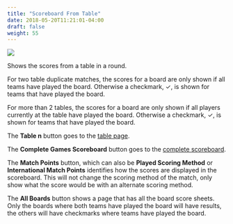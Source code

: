```yaml
---
title: "Scoreboard From Table"
date: 2018-05-20T11:21:01-04:00
draft: false
weight: 55
---
```


<div class="withBorder">

<img src="../images/gen/Duplicate/ScoreboardFromTable.png" />

</div>

Shows the scores from a table in a round.

For two table duplicate matches, the scores for a board are only shown if all teams have played the board.
Otherwise a checkmark, &#10003;, is shown for teams that have played the board.

For more than 2 tables,
the scores for a board are only shown if all players currently at the table have played the board.  Otherwise a checkmark, &#10003;, is shown for teams that have played the board.

The **Table n** button goes to the [table page](table.html).

The **Complete Games Scoreboard** button goes to the [complete scoreboard](scoreboardcomplete.html).

The **Match Points** button, which can also be **Played Scoring Method** or **International Match Points** identifies how the scores are displayed in the scoreboard.  This will not change the scoring method of the match, only show what the score would be with an alternate scoring method.

The **All Boards** button shows a page that has all the board score sheets.  Only the boards where both teams have played the board will have results, the others will have checkmarks where teams have played the board.

